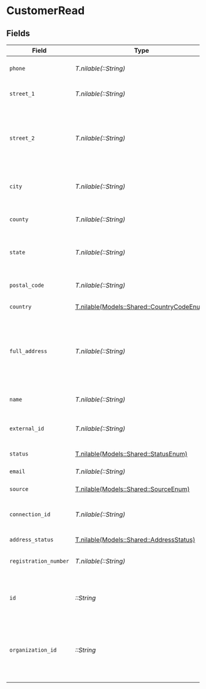 # CustomerRead


## Fields

| Field                                                                                              | Type                                                                                               | Required                                                                                           | Description                                                                                        |
| -------------------------------------------------------------------------------------------------- | -------------------------------------------------------------------------------------------------- | -------------------------------------------------------------------------------------------------- | -------------------------------------------------------------------------------------------------- |
| `phone`                                                                                            | *T.nilable(::String)*                                                                              | :heavy_minus_sign:                                                                                 | Customer's phone number                                                                            |
| `street_1`                                                                                         | *T.nilable(::String)*                                                                              | :heavy_minus_sign:                                                                                 | Primary street address.                                                                            |
| `street_2`                                                                                         | *T.nilable(::String)*                                                                              | :heavy_minus_sign:                                                                                 | Additional street address details, such as an apartment or suite number.                           |
| `city`                                                                                             | *T.nilable(::String)*                                                                              | :heavy_minus_sign:                                                                                 | City where the customer resides.                                                                   |
| `county`                                                                                           | *T.nilable(::String)*                                                                              | :heavy_minus_sign:                                                                                 | County or district of the customer.                                                                |
| `state`                                                                                            | *T.nilable(::String)*                                                                              | :heavy_minus_sign:                                                                                 | State or province of the customer.                                                                 |
| `postal_code`                                                                                      | *T.nilable(::String)*                                                                              | :heavy_minus_sign:                                                                                 | ZIP or Postal code of the customer.                                                                |
| `country`                                                                                          | [T.nilable(Models::Shared::CountryCodeEnum)](../../models/shared/countrycodeenum.md)               | :heavy_minus_sign:                                                                                 | N/A                                                                                                |
| `full_address`                                                                                     | *T.nilable(::String)*                                                                              | :heavy_minus_sign:                                                                                 | Complete address string of the customer, which can be used as an alternative to individual fields. |
| `name`                                                                                             | *T.nilable(::String)*                                                                              | :heavy_minus_sign:                                                                                 | Name of the customer.                                                                              |
| `external_id`                                                                                      | *T.nilable(::String)*                                                                              | :heavy_minus_sign:                                                                                 | External identifier associated with the customer.                                                  |
| `status`                                                                                           | [T.nilable(Models::Shared::StatusEnum)](../../models/shared/statusenum.md)                         | :heavy_minus_sign:                                                                                 | N/A                                                                                                |
| `email`                                                                                            | *T.nilable(::String)*                                                                              | :heavy_minus_sign:                                                                                 | Customer's email address                                                                           |
| `source`                                                                                           | [T.nilable(Models::Shared::SourceEnum)](../../models/shared/sourceenum.md)                         | :heavy_minus_sign:                                                                                 | N/A                                                                                                |
| `connection_id`                                                                                    | *T.nilable(::String)*                                                                              | :heavy_minus_sign:                                                                                 | Identifier for the connection source, if applicable.                                               |
| `address_status`                                                                                   | [T.nilable(Models::Shared::AddressStatus)](../../models/shared/addressstatus.md)                   | :heavy_minus_sign:                                                                                 | N/A                                                                                                |
| `registration_number`                                                                              | *T.nilable(::String)*                                                                              | :heavy_minus_sign:                                                                                 | Registration number of the customer.                                                               |
| `id`                                                                                               | *::String*                                                                                         | :heavy_check_mark:                                                                                 | Unique identifier for the customer required.                                                       |
| `organization_id`                                                                                  | *::String*                                                                                         | :heavy_check_mark:                                                                                 | Unique identifier for the organization associated with the customer. Required.                     |